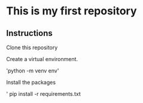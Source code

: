 # This is my first repository

## Instructions 
Clone this repository

Create a virtual environment.

'python -m venv env'

Install the packages

' pip install -r requirements.txt